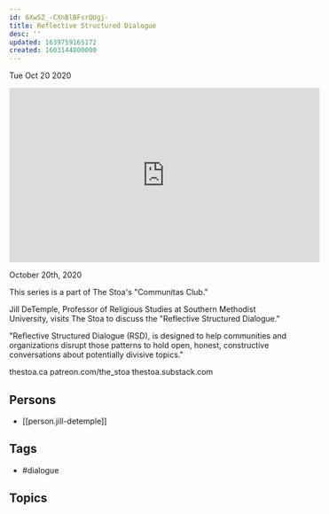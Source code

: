 ```yaml
---
id: 6XwSZ_-CXnBlBFsrQUgj-
title: Reflective Structured Dialogue
desc: ''
updated: 1639759165172
created: 1603144800000
---
```





Tue Oct 20 2020

<iframe width="560" height="315" src="https://www.youtube.com/embed/R7zKHYokgRQ" title="Reflective Structured Dialogue w/ Jill DeTemple" frameborder="0" allow="accelerometer; autoplay; clipboard-write; encrypted-media; gyroscope; picture-in-picture" allowfullscreen ></iframe>

October 20th, 2020

This series is a part of The Stoa's "Communitas Club."

Jill DeTemple, Professor of Religious Studies at Southern Methodist University, visits The Stoa to discuss the "Reflective Structured Dialogue."

"Reflective Structured Dialogue (RSD), is designed to help communities and organizations disrupt those patterns to hold open, honest, constructive conversations about potentially divisive topics."

thestoa.ca
patreon.com/the_stoa
thestoa.substack.com

## Persons

- [[person.jill-detemple]]

## Tags

- #dialogue

## Topics



